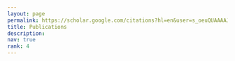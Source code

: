 ```yaml
---
layout: page
permalink: https://scholar.google.com/citations?hl=en&user=s_oeuQUAAAAJ&view_op=list_works&sortby=pubdate
title: Publications
description:
nav: true
rank: 4
---
```


<div class="bibbase_style">
<script src="https://bibbase.org/show?bib=https%3A%2F%2Fraw.githubusercontent.com%2Fyingmao%2Fmypapers%2Fmain%2Fpapers.bib&commas=true&jsonp=1"></script>
</div>
